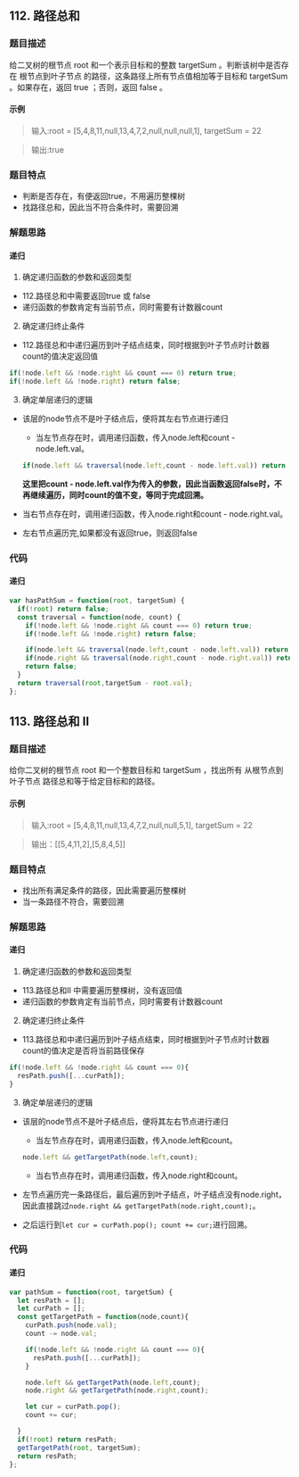## 112. 路径总和
### 题目描述
给二叉树的根节点 root 和一个表示目标和的整数 targetSum 。判断该树中是否存在 根节点到叶子节点 的路径，这条路径上所有节点值相加等于目标和 targetSum 。如果存在，返回 true ；否则，返回 false 。

#### 示例

>输入:root = [5,4,8,11,null,13,4,7,2,null,null,null,1], targetSum = 22

>输出:true

### 题目特点
* 判断是否存在，有便返回true，不用遍历整棵树
* 找路径总和，因此当不符合条件时，需要回溯

### 解题思路

<!-- tabs:start -->
#### **递归**
1. 确定递归函数的参数和返回类型
  * 112.路径总和中需要返回true 或 false 
  * 递归函数的参数肯定有当前节点，同时需要有计数器count
2. 确定递归终止条件
  * 112.路径总和中递归遍历到叶子结点结束，同时根据到叶子节点时计数器count的值决定返回值

  ```javascript
  if(!node.left && !node.right && count === 0) return true;
  if(!node.left && !node.right) return false;
  ```

3. 确定单层递归的逻辑
  * 该层的node节点不是叶子结点后，便将其左右节点进行递归
    * 当左节点存在时，调用递归函数，传入node.left和count - node.left.val。

    ```javascript
    if(node.left && traversal(node.left,count - node.left.val)) return true;
    ```

    **这里把count - node.left.val作为传入的参数，因此当函数返回false时，不再继续遍历，同时count的值不变，等同于完成回溯。**
    
  * 当右节点存在时，调用递归函数，传入node.right和count - node.right.val。
  * 左右节点遍历完,如果都没有返回true，则返回false
<!-- tabs:end -->
 
### 代码
<!-- tabs:start -->
#### **递归**

```javascript
var hasPathSum = function(root, targetSum) {
  if(!root) return false;
  const traversal = function(node, count) {
    if(!node.left && !node.right && count === 0) return true;
    if(!node.left && !node.right) return false;

    if(node.left && traversal(node.left,count - node.left.val)) return true;
    if(node.right && traversal(node.right,count - node.right.val)) return true;
    return false;
  }
  return traversal(root,targetSum - root.val);
};
```

<!-- tabs:end -->


## 113. 路径总和 II
### 题目描述
给你二叉树的根节点 root 和一个整数目标和 targetSum ，找出所有 从根节点到叶子节点 路径总和等于给定目标和的路径。

#### 示例
>输入:root = [5,4,8,11,null,13,4,7,2,null,null,5,1], targetSum = 22

>输出：[[5,4,11,2],[5,8,4,5]]

### 题目特点
* 找出所有满足条件的路径，因此需要遍历整棵树
* 当一条路径不符合，需要回溯

### 解题思路
<!-- tabs:start -->
#### **递归**
1. 确定递归函数的参数和返回类型
  * 113.路径总和II 中需要遍历整棵树，没有返回值
  * 递归函数的参数肯定有当前节点，同时需要有计数器count
2. 确定递归终止条件
  * 113.路径总和中递归遍历到叶子结点结束，同时根据到叶子节点时计数器count的值决定是否将当前路径保存

  ```javascript
  if(!node.left && !node.right && count === 0){
    resPath.push([...curPath]);
  }
  ```

3. 确定单层递归的逻辑
  * 该层的node节点不是叶子结点后，便将其左右节点进行递归
    * 当左节点存在时，调用递归函数，传入node.left和count。

    ```javascript
    node.left && getTargetPath(node.left,count);
    ```
    
    * 当右节点存在时，调用递归函数，传入node.right和count。

  * 左节点遍历完一条路径后，最后遍历到叶子结点，叶子结点没有node.right，因此直接跳过`node.right && getTargetPath(node.right,count);`。
  * 之后运行到`let cur = curPath.pop(); count += cur;`进行回溯。

<!-- tabs:end -->


### 代码
<!-- tabs:start -->
#### **递归**

```javascript
var pathSum = function(root, targetSum) {
  let resPath = [];
  let curPath = [];
  const getTargetPath = function(node,count){
    curPath.push(node.val);
    count -= node.val;

    if(!node.left && !node.right && count === 0){
      resPath.push([...curPath]);
    }

    node.left && getTargetPath(node.left,count);
    node.right && getTargetPath(node.right,count);

    let cur = curPath.pop();
    count += cur;

  }
  if(!root) return resPath;
  getTargetPath(root, targetSum);
  return resPath;
};
```

<!-- tabs:end -->